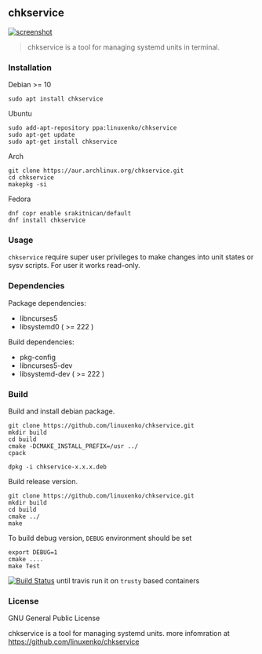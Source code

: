 ## chkservice

[![screenshot](https://raw.githubusercontent.com/linuxenko/linuxenko.github.io/master/media/chkservice/chkservice.png)](https://raw.githubusercontent.com/linuxenko/linuxenko.github.io/master/media/chkservice/chkservice.png)

> chkservice is a tool for managing systemd units in terminal.

### Installation

Debian >= 10

```
sudo apt install chkservice
```

Ubuntu

```
sudo add-apt-repository ppa:linuxenko/chkservice
sudo apt-get update
sudo apt-get install chkservice
```

Arch

```
git clone https://aur.archlinux.org/chkservice.git
cd chkservice
makepkg -si
```

Fedora
```
dnf copr enable srakitnican/default
dnf install chkservice
```
### Usage

`chkservice` require super user privileges to make changes into unit states or sysv scripts. For user it works read-only.

### Dependencies

Package dependencies:
  * libncurses5
  * libsystemd0 ( >= 222 )
  
Build dependencies:
  * pkg-config
  * libncurses5-dev
  * libsystemd-dev ( >= 222 )

### Build

Build and install debian package.

```
git clone https://github.com/linuxenko/chkservice.git
mkdir build
cd build
cmake -DCMAKE_INSTALL_PREFIX=/usr ../
cpack

dpkg -i chkservice-x.x.x.deb
```

Build release version.

```
git clone https://github.com/linuxenko/chkservice.git
mkdir build
cd build
cmake ../
make
```

To build debug version, `DEBUG` environment should be set

```
export DEBUG=1
cmake ....
make Test
```

[![Build Status](https://img.shields.io/travis/linuxenko/chkservice.svg?style=flat-square)](https://travis-ci.org/linuxenko/chkservice) until travis run it on `trusty` based containers


### License
GNU General Public License

chkservice is a tool for managing systemd units.
more infomration at https://github.com/linuxenko/chkservice
